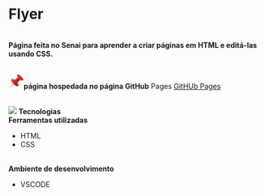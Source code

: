 <h1>Flyer</h1>

<br>**Página feita no Senai para aprender a criar páginas em HTML e editá-las usando CSS.**


<br> <img src="https://github.com/Miguel1DM/Cartao-de-visitas/blob/main/img/alfinete.png" width = "30px"/>**página hospedada no página GitHub** Pages [GitHUb Pages](https://miguel1dm.github.io/Folder/)

<br> <img src="https://github.com/Miguel1DM/Folder/blob/main/img/ferramenta.png" width = "30px"/> **Tecnologias**
<br> **Ferramentas utilizadas**
* HTML
* CSS

<br>**Ambiente de desenvolvimento**
* VSCODE








  




